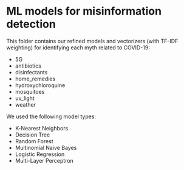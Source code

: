 # ML models for misinformation detection

This folder contains our refined models and vectorizers (with TF-IDF weighting) for identifying each myth related to COVID-19:
* 5G  
* antibiotics  
* disinfectants  
* home_remedies  
* hydroxychloroquine  
* mosquitoes  
* uv_light  
* weather

We used the following model types: 
* K-Nearest Neighbors
* Decision Tree
* Random Forest
* Multinomial Naive Bayes
* Logistic Regression
* Multi-Layer Perceptron
